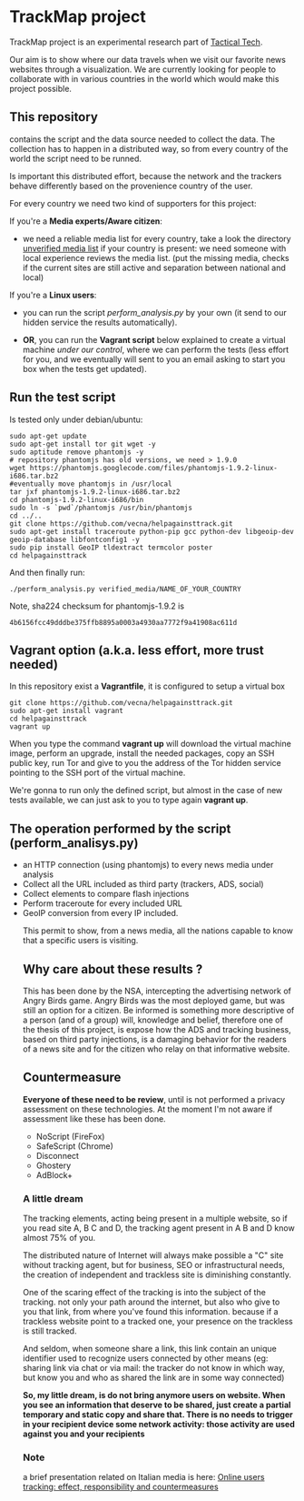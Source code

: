 # TrackMap project

TrackMap project is an experimental research part of [Tactical Tech](http://www.tacticaltech.org).

Our aim is to show where our data travels when we visit our favorite news websites through a visualization. We are currently looking for people to collaborate with in various countries in the world which would make this project possible.

## This repository

contains the script and the data source needed to collect the data. 
The collection has to happen in a distributed way, so from every country of the 
world the script need to be runned.

Is important this distributed effort, because the network and the trackers behave
differently based on the provenience country of the user. 

For every country we need two kind of supporters for this project:

If you're a **Media experts/Aware citizen**:

  * we need a reliable media list for every country, take a look the directory [unverified media list](https://github.com/vecna/helpagainsttrack/tree/master/unverified_media_list) if your country is present: we need someone with local experience reviews the media list. (put the missing media, checks if the current sites are still active
and separation between national and local)

If you're a **Linux users**:

  * you can run the script *perform\_analysis.py* by your own (it send to our hidden service the results automatically).

  * **OR**, you can run the **Vagrant script** below explained to create a virtual machine _under our control_, where we can perform the tests (less effort for you, and we eventually will sent to you an email asking to start you box when the tests get updated).

## Run the test script

Is tested only under debian/ubuntu:

    sudo apt-get update
    sudo apt-get install tor git wget -y
    sudo aptitude remove phantomjs -y
    # repository phantomjs has old versions, we need > 1.9.0
    wget https://phantomjs.googlecode.com/files/phantomjs-1.9.2-linux-i686.tar.bz2 
    #eventually move phantomjs in /usr/local
    tar jxf phantomjs-1.9.2-linux-i686.tar.bz2 
    cd phantomjs-1.9.2-linux-i686/bin
    sudo ln -s `pwd`/phantomjs /usr/bin/phantomjs
    cd ../..
    git clone https://github.com/vecna/helpagainsttrack.git
    sudo apt-get install traceroute python-pip gcc python-dev libgeoip-dev geoip-database libfontconfig1 -y
    sudo pip install GeoIP tldextract termcolor poster
    cd helpagainsttrack

And then finally run:

    ./perform_analysis.py verified_media/NAME_OF_YOUR_COUNTRY

Note, sha224 checksum for phantomjs-1.9.2 is 

    4b6156fcc49dddbe375ffb8895a0003a4930aa7772f9a41908ac611d


## Vagrant option (a.k.a. less effort, more trust needed)

In this repository exist a **Vagrantfile**, it is configured to setup a virtual
box

    git clone https://github.com/vecna/helpagainsttrack.git
    sudo apt-get install vagrant
    cd helpagainsttrack
    vagrant up


When you type the command **vagrant up** will download the virtual machine image,
perform an upgrade, install the needed packages, copy an SSH public key, run Tor 
and give to you the address of the Tor hidden service pointing to the SSH port of 
the virtual machine.

We're gonna to run only the defined script, but almost in the case of new tests available,
we can just ask to you to type again **vagrant up**.


## The operation performed by the script (perform\_analisys.py)

  * an HTTP connection (using phantomjs) to every news media under analysis
  * Collect all the URL included as third party (trackers, ADS, social)
  * Collect <object> elements to compare flash injections
  * Perform traceroute for every included URL 
  * GeoIP conversion from every IP included.

This permit to show, from a news media, all the nations capable to know that a
specific users is visiting.

## Why care about these results ?

This has been done by the NSA, intercepting the advertising network of Angry Birds
game. Angry Birds was the most deployed game, but was still an option for a 
citizen. Be informed is something more descriptive of a person (and of a group)
will, knowledge and belief, therefore one of the thesis of this project, is expose
how the ADS and tracking business, based on third party injections, is a
damaging behavior for the readers of a news site and for the citizen who relay
on that informative website.


## Countermeasure

**Everyone of these need to be review**, until is not performed a privacy assessment
on these technologies. At the moment I'm not aware if assessment like these has been
done.

  * NoScript (FireFox)
  * SafeScript (Chrome)
  * Disconnect
  * Ghostery 
  * AdBlock+

### A little dream

The tracking elements, acting being present in a multiple website, so if you read
site A, B C and D, the tracking agent present in A B and D know almost 75% of you.

The distributed nature of Internet will always make possible a "C" site without
tracking agent, but for business, SEO or infrastructural needs, the creation of 
independent and trackless site is diminishing constantly.

One of the scaring effect of the tracking is into the subject of the tracking. not
only your path around the internet, but also who give to you that link, from where
you've found this information. because if a trackless website point to a tracked 
one, your presence on the trackless is still tracked.

And seldom, when someone share a link, this link contain an unique identifier 
used to recognize users connected by other means (eg: sharing link via chat or
via mail: the tracker do not know in which way, but know you and who as shared
the link are in some way connected)

**So, my little dream, is do not bring anymore users on website. When you see an
information that deserve to be shared, just create a partial temporary and static copy
and share that. There is no needs to trigger in your recipient device some network
activity: those activity are used against you and your recipients**

### Note

a brief presentation related on Italian media is here: [Online users tracking: effect, responsibility and countermeasures](http://vecna.github.io)

